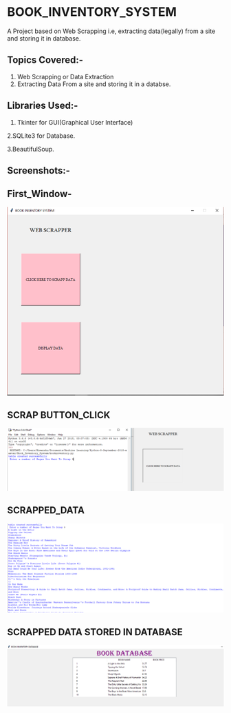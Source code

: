 # BOOK_INVENTORY_SYSTEM
A Project based on Web Scrapping i.e, extracting data(legally) from a site and storing it in database.

## Topics Covered:-
1. Web Scrapping or Data Extraction
2. Extracting Data From a site and storing it in a databse.

## Libraries Used:-
1. Tkinter for GUI(Graphical User Interface)

 2.SQLite3 for Database.

 3.BeautifulSoup.

## Screenshots:-

## First_Window-
![alt text](https://github.com/HIMANSHUSRIVASTVA/BOOK_INVENTORY_SYSTEM/blob/master/FIRST_WINDOW.PNG)

## SCRAP BUTTON_CLICK

![alt text](https://github.com/HIMANSHUSRIVASTVA/BOOK_INVENTORY_SYSTEM/blob/master/NUMBER_OF_PAGES_YOU_WANT_TO_SCRAP.PNG)

## SCRAPPED_DATA

![alt text](https://github.com/HIMANSHUSRIVASTVA/BOOK_INVENTORY_SYSTEM/blob/master/SCRAPPED_DATA.PNG)

## SCRAPPED DATA STORED IN DATABASE

![alt text](https://github.com/HIMANSHUSRIVASTVA/BOOK_INVENTORY_SYSTEM/blob/master/book_database.PNG)
